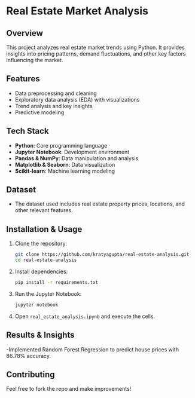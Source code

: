 # Real Estate Market Analysis

## Overview
This project analyzes real estate market trends using Python. It provides insights into pricing patterns, demand fluctuations, and other key factors influencing the market.

## Features
- Data preprocessing and cleaning
- Exploratory data analysis (EDA) with visualizations
- Trend analysis and key insights
- Predictive modeling

## Tech Stack
- **Python**: Core programming language
- **Jupyter Notebook**: Development environment
- **Pandas & NumPy**: Data manipulation and analysis
- **Matplotlib & Seaborn**: Data visualization
- **Scikit-learn**: Machine learning modeling

## Dataset
- The dataset used includes real estate property prices, locations, and other relevant features.

## Installation & Usage
1. Clone the repository:
   ```bash
   git clone https://github.com/kratyagupta/real-estate-analysis.git
   cd real-estate-analysis
   ```
2. Install dependencies:
   ```bash
   pip install -r requirements.txt
   ```
3. Run the Jupyter Notebook:
   ```bash
   jupyter notebook
   ```
4. Open `real_estate_analysis.ipynb` and execute the cells.

## Results & Insights
-Implemented Random Forest Regression to predict house prices with 86.78% accuracy.

## Contributing
Feel free to fork the repo and make improvements!

